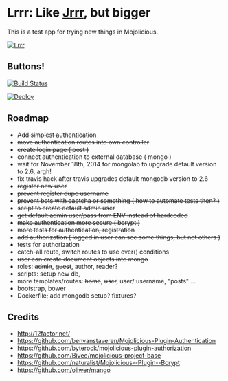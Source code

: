 # Lrrr: Like [Jrrr](https://github.com/davemenninger/jrrr), but bigger

This is a test app for trying new things in Mojolicious.

[![Lrrr](http://img4.wikia.nocookie.net/__cb20130329124434/en.futurama/images/c/c5/Lurr.png)](http://theinfosphere.org/Lrrr)

## Buttons!

[![Build Status](https://travis-ci.org/davemenninger/lrrr.svg?branch=master)](https://travis-ci.org/davemenninger/lrrr)

[![Deploy](https://www.herokucdn.com/deploy/button.png)](https://heroku.com/deploy)

## Roadmap

* ~~Add simplest authentication~~
* ~~move authentication routes into own controller~~
* ~~create login page ( post )~~
* ~~connect authentication to external database ( mongo )~~
* wait for November 18th, 2014 for mongolab to upgrade default version to 2.6, argh!
* fix travis hack after travis upgrades default mongodb version to 2.6
* ~~register new user~~
* ~~prevent register dupe username~~
* ~~prevent bots with captcha or something ( how to automate tests then? )~~
* ~~script to create default admin user~~
* ~~get default admin user/pass from ENV instead of hardcoded~~
* ~~make authentication more secure ( bcrypt )~~
* ~~more tests for authentication, registration~~
* ~~add authorization ( logged in user can see some things, but not others )~~
* tests for authorization
* catch-all route, switch routes to use over() conditions
* ~~user can create document objects into mongo~~
* roles: ~~admin~~, ~~guest~~, author, reader?
* scripts: setup new db,
* more templates/routes: ~~home~~, ~~user~~, user/:username, "posts" ...
* bootstrap, bower
* Dockerfile; add mongodb setup? fixtures?

## Credits

* http://12factor.net/
* https://github.com/benvanstaveren/Mojolicious-Plugin-Authentication
* https://github.com/byterock/mojolicious-plugin-authorization
* https://github.com/Bivee/mojolicious-project-base
* https://github.com/naturalist/Mojolicious--Plugin--Bcrypt
* https://github.com/oliwer/mango
